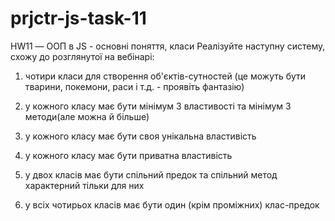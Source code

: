 # prjctr-js-task-11
HW11 — ООП в JS - основні поняття, класи
Реалізуйте наступну систему, схожу до розглянутої на вебінарі:

1) чотири класи для створення об'єктів-сутностей (це можуть бути тварини, покемони, раси і т.д. - проявіть фантазію)

2) у кожного класу має бути мінімум 3 властивості та мінімум 3 методи(але можна й більше)

3) у кожного класу має бути своя унікальна властивість

4) у кожного класу має бути приватна властивість

4) у двох класів має бути спільний предок та спільний метод характерний тільки для них

5) у всіх чотирьох класів має бути один (крім проміжних) клас-предок
